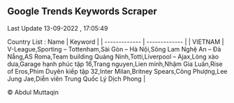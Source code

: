 

## Google Trends Keywords Scraper 
 
Last Update 13-09-2022 , 17:05:49

Country List :
 Name  | Keyword |
| ------------- | ------------- |
| VIETNAM | V-League,Sporting – Tottenham,Sài Gòn – Hà Nội,Sông Lam Nghệ An – Đà Nẵng,AS Roma,Team building Quảng Ninh,Totti,Liverpool – Ajax,Lòng xào dưa,Garage hạnh phúc tập 16,Trang nguyen,Lien minh,Nhậm Gia Luân,Rise of Eros,Phim Duyên kiếp tập 32,Inter Milan,Britney Spears,Công Phượng,Lee Jung Jae,Diễn viên Trung Quốc Lý Dịch Phong |



© Abdul Muttaqin 
